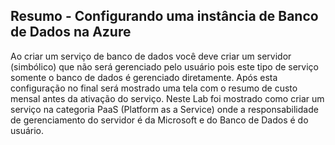 ## Resumo - Configurando uma instância de Banco de Dados na Azure
Ao criar um serviço de banco de dados você deve criar um servidor (simbólico) que não será gerenciado pelo usuário pois este tipo de serviço somente o banco de dados é gerenciado diretamente. Após esta configuração no final será mostrado uma tela com o resumo de custo mensal antes da ativação do serviço.
Neste Lab foi mostrado como criar um serviço na categoria PaaS (Platform as a Service) onde a responsabilidade de gerenciamento do servidor é da Microsoft e do Banco de Dados é do usuário. 
